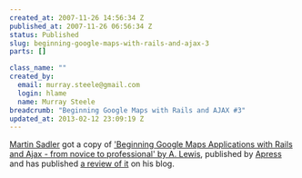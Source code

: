 ```yaml
--- 
created_at: 2007-11-26 14:56:34 Z
published_at: 2007-11-26 06:56:34 Z
status: Published
slug: beginning-google-maps-with-rails-and-ajax-3
parts: []

class_name: ""
created_by: 
  email: murray.steele@gmail.com
  login: hlame
  name: Murray Steele
breadcrumb: "Beginning Google Maps with Rails and AJAX #3"
updated_at: 2013-02-12 23:09:19 Z
---
```


[Martin Sadler](http://www.beyondthetype.com/) got a copy of ['Beginning Google Maps Applications with Rails and Ajax - from novice to
professional' by A. Lewis](http://www.amazon.co.uk/Beginning-Google-Maps-Applications-Rails/dp/1590597877/ref=sr_1_2/203-7531475-6650320?ie=UTF8&s=books&qid=1180086616&sr=1-2),  published by [Apress](http://www.apress.com/) and has published [a review of it](http://www.beyondthetype.com/pages/book-review-google-maps-applications-with-rails-and-applications) on his blog.

